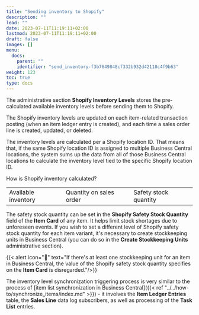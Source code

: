 ```yaml
---
title: "Sending inventory to Shopify"
description: ""
lead: ""
date: 2023-07-11T11:19:11+02:00
lastmod: 2023-07-11T11:19:11+02:00
draft: false
images: []
menu:
  docs:
    parent: ""
    identifier: "send_inventory-f3b7649848cf332b932d42118c4f9b63"
weight: 123
toc: true
type: docs
---
```


The administrative section **Shopify Inventory Levels** stores the pre-calculated available inventory levels before sending them to Shopify.

The Shopify inventory levels are updated on each item-related transaction posting (when an item ledger entry is created), and each time a sales order line is created, updated, or deleted.

The inventory levels are calculated per a Shopify location ID. That means that, if the same Shopify location ID is assigned to multiple Business Central locations, the system sums up the data from all of those Business Central locations to calculate the inventory level tied to the specific Shopify location ID.

How is Shopify inventory calculated?

|                     |                         |                       |
|---------------------|-------------------------|-----------------------|
| Available inventory | Quantity on sales order | Safety stock quantity |

The safety stock quantity can be set in the **Shopify Safety Stock Quantity** field of the **Item Card** of any item. It helps limit stock shortages due to unforeseen events. If you wish to set a different level of Shopify safety stock quantity for each item variant, it's necessary to create stockkeeping units in Business Central (you can do so in the **Create Stockkeeping Units** administrative section).

{{< alert icon="📝" text="If there's at least one stockkeeping unit for an item in Business Central, the value of the Shopify safety stock quantity specifies on the **Item Card** is disregarded."/>}}

The inventory level synchronization triggering process is very similar to the process of [item list synchronization in Business Central]({{< ref "../../how-to/synchronize_items/index.md" >}}) - it involves the **Item Ledger Entries** table, the **Sales Line** data log subscribers, as well as processing of the **Task List** entries.
